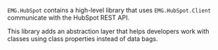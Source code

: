 `EMG.HubSpot` contains a high-level library that uses `EMG.HubSpot.Client` communicate with the HubSpot REST API.

This library adds an abstraction layer that helps developers work with classes using class properties instead of data bags.